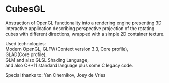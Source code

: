 # CubesGL
Abstraction of OpenGL functionality into a rendering engine presenting 3D	interactive	application	describing perspective	projection	of	the	rotating	cubes	with	different	directions,	wrapped	with	a	simple
2D	container	texture.	

Used technologies:	
Modern	OpenGL,	GLFW(Context	version	3.3,	Core	profile),	
GLAD(Core	profile),	
GLM	and	also	GLSL	Shading Language,	
and	also	C++11	standard	language	plus	some	C	legacy	code.

Special thanks to:
Yan Chernikov, Joey de Vries

